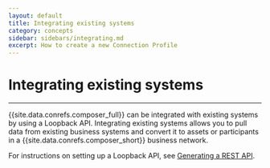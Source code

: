 ```yaml
---
layout: default
title: Integrating existing systems
category: concepts
sidebar: sidebars/integrating.md
excerpt: How to create a new Connection Profile
---
```


# Integrating existing systems

---

{{site.data.conrefs.composer_full}} can be integrated with existing systems by using a Loopback API. Integrating existing systems allows you to pull data from existing business systems and convert it to assets or participants in a {{site.data.conrefs.composer_short}} business network.

For instructions on setting up a Loopback API, see [Generating a REST API](../integrating/getting-started-rest-api.html).
